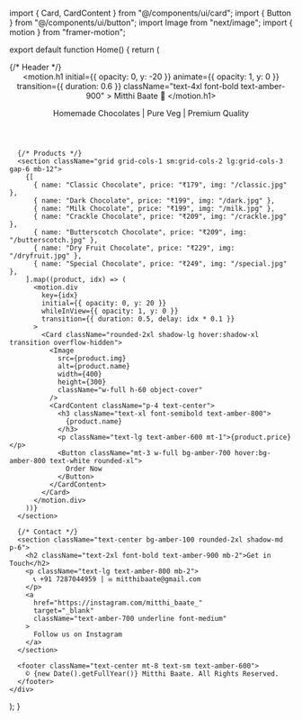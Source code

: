 import { Card, CardContent } from "@/components/ui/card";
import { Button } from "@/components/ui/button";
import Image from "next/image";
import { motion } from "framer-motion";

export default function Home() {
  return (
    <div className="min-h-screen bg-gradient-to-b from-amber-50 to-white p-6">
      {/* Header */}
      <header className="text-center mb-10">
        <motion.h1 
          initial={{ opacity: 0, y: -20 }} 
          animate={{ opacity: 1, y: 0 }} 
          transition={{ duration: 0.6 }}
          className="text-4xl font-bold text-amber-900"
        >
          Mitthi Baate 🍫
        </motion.h1>
        <p className="text-lg text-amber-700 mt-2">
          Homemade Chocolates | Pure Veg | Premium Quality
        </p>
      </header>

      {/* Products */}
      <section className="grid grid-cols-1 sm:grid-cols-2 lg:grid-cols-3 gap-6 mb-12">
        {[
          { name: "Classic Chocolate", price: "₹179", img: "/classic.jpg" },
          { name: "Dark Chocolate", price: "₹199", img: "/dark.jpg" },
          { name: "Milk Chocolate", price: "₹199", img: "/milk.jpg" },
          { name: "Crackle Chocolate", price: "₹209", img: "/crackle.jpg" },
          { name: "Butterscotch Chocolate", price: "₹209", img: "/butterscotch.jpg" },
          { name: "Dry Fruit Chocolate", price: "₹229", img: "/dryfruit.jpg" },
          { name: "Special Chocolate", price: "₹249", img: "/special.jpg" },
        ].map((product, idx) => (
          <motion.div
            key={idx}
            initial={{ opacity: 0, y: 20 }}
            whileInView={{ opacity: 1, y: 0 }}
            transition={{ duration: 0.5, delay: idx * 0.1 }}
          >
            <Card className="rounded-2xl shadow-lg hover:shadow-xl transition overflow-hidden">
              <Image
                src={product.img}
                alt={product.name}
                width={400}
                height={300}
                className="w-full h-60 object-cover"
              />
              <CardContent className="p-4 text-center">
                <h3 className="text-xl font-semibold text-amber-800">
                  {product.name}
                </h3>
                <p className="text-lg text-amber-600 mt-1">{product.price}</p>
                <Button className="mt-3 w-full bg-amber-700 hover:bg-amber-800 text-white rounded-xl">
                  Order Now
                </Button>
              </CardContent>
            </Card>
          </motion.div>
        ))}
      </section>

      {/* Contact */}
      <section className="text-center bg-amber-100 rounded-2xl shadow-md p-6">
        <h2 className="text-2xl font-bold text-amber-900 mb-2">Get in Touch</h2>
        <p className="text-lg text-amber-800 mb-2">
          📞 +91 7287044959 | ✉️ mitthibaate@gmail.com
        </p>
        <a
          href="https://instagram.com/mitthi_baate_"
          target="_blank"
          className="text-amber-700 underline font-medium"
        >
          Follow us on Instagram
        </a>
      </section>

      <footer className="text-center mt-8 text-sm text-amber-600">
        © {new Date().getFullYear()} Mitthi Baate. All Rights Reserved.
      </footer>
    </div>
  );
}
